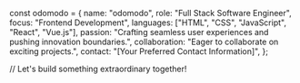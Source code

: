const odomodo = {
  name: "odomodo",
  role: "Full Stack Software Engineer",
  focus: "Frontend Development",
  languages: ["HTML", "CSS", "JavaScript", "React", "Vue.js"],
  passion: "Crafting seamless user experiences and pushing innovation boundaries.",
  collaboration: "Eager to collaborate on exciting projects.",
  contact: "[Your Preferred Contact Information]",
};

// Let's build something extraordinary together!

<!---
odomodo1/odomodo1 is a ✨ special ✨ repository because its `README.md` (this file) appears on your GitHub profile.
You can click the Preview link to take a look at your changes.
--->
